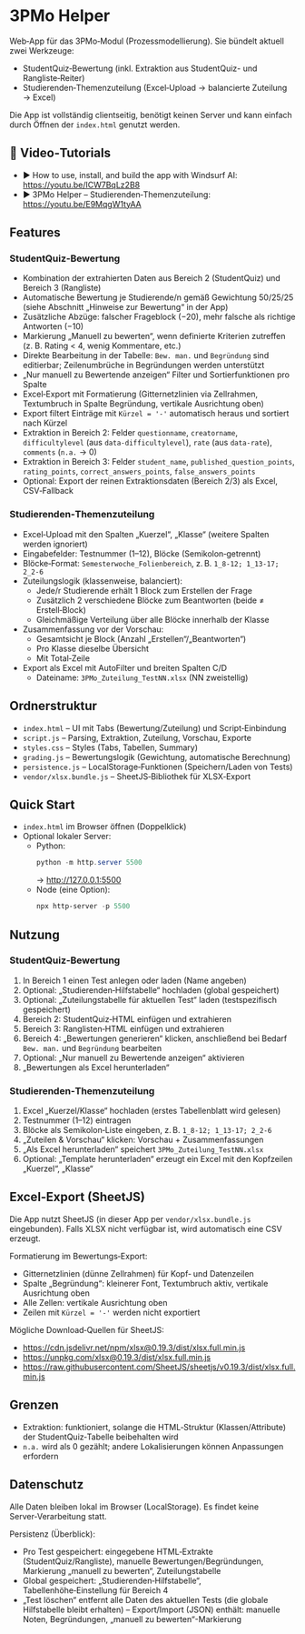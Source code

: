 # 3PMo Helper

Web‑App für das 3PMo‑Modul (Prozessmodellierung). Sie bündelt aktuell zwei Werkzeuge:

- StudentQuiz‑Bewertung (inkl. Extraktion aus StudentQuiz- und Rangliste‑Reiter)
- Studierenden‑Themenzuteilung (Excel‑Upload → balancierte Zuteilung → Excel)

Die App ist vollständig clientseitig, benötigt keinen Server und kann einfach durch Öffnen der `index.html` genutzt werden.

## 🎥 Video‑Tutorials
- ▶️ How to use, install, and build the app with Windsurf AI: https://youtu.be/ICW7BqLz2B8
- ▶️ 3PMo Helper – Studierenden‑Themenzuteilung: https://youtu.be/E9MqgW1tyAA

## Features

<!-- Ehemalige 'StudentQuiz‑Extraktor' Sektion entfernt; Extraktion ist Teil von 'StudentQuiz‑Bewertung'. -->

### StudentQuiz‑Bewertung
- Kombination der extrahierten Daten aus Bereich 2 (StudentQuiz) und Bereich 3 (Rangliste)
- Automatische Bewertung je Studierende/n gemäß Gewichtung 50/25/25 (siehe Abschnitt „Hinweise zur Bewertung“ in der App)
- Zusätzliche Abzüge: falscher Frageblock (−20), mehr falsche als richtige Antworten (−10)
- Markierung „Manuell zu bewerten“, wenn definierte Kriterien zutreffen (z. B. Rating < 4, wenig Kommentare, etc.)
- Direkte Bearbeitung in der Tabelle: `Bew. man.` und `Begründung` sind editierbar; Zeilenumbrüche in Begründungen werden unterstützt
- „Nur manuell zu Bewertende anzeigen“ Filter und Sortierfunktionen pro Spalte
- Excel‑Export mit Formatierung (Gitternetzlinien via Zellrahmen, Textumbruch in Spalte Begründung, vertikale Ausrichtung oben)
- Export filtert Einträge mit `Kürzel = '-'` automatisch heraus und sortiert nach Kürzel
- Extraktion in Bereich 2: Felder `questionname`, `creatorname`, `difficultylevel` (aus `data-difficultylevel`), `rate` (aus `data-rate`), `comments` (`n.a.` → 0)
- Extraktion in Bereich 3: Felder `student_name`, `published_question_points`, `rating_points`, `correct_answers_points`, `false_answers_points`
- Optional: Export der reinen Extraktionsdaten (Bereich 2/3) als Excel, CSV‑Fallback

### Studierenden‑Themenzuteilung
- Excel‑Upload mit den Spalten „Kuerzel“, „Klasse“ (weitere Spalten werden ignoriert)
- Eingabefelder: Testnummer (1–12), Blöcke (Semikolon‑getrennt)
- Blöcke‑Format: `Semesterwoche_Folienbereich`, z. B. `1_8-12; 1_13-17; 2_2-6`
- Zuteilungslogik (klassenweise, balanciert):
  - Jede/r Studierende erhält 1 Block zum Erstellen der Frage
  - Zusätzlich 2 verschiedene Blöcke zum Beantworten (beide ≠ Erstell‑Block)
  - Gleichmäßige Verteilung über alle Blöcke innerhalb der Klasse
- Zusammenfassung vor der Vorschau:
  - Gesamtsicht je Block (Anzahl „Erstellen“/„Beantworten“)
  - Pro Klasse dieselbe Übersicht
  - Mit Total‑Zeile
- Export als Excel mit AutoFilter und breiten Spalten C/D
  - Dateiname: `3PMo_Zuteilung_TestNN.xlsx` (NN zweistellig)

## Ordnerstruktur
- `index.html` – UI mit Tabs (Bewertung/Zuteilung) und Script‑Einbindung
- `script.js` – Parsing, Extraktion, Zuteilung, Vorschau, Exporte
- `styles.css` – Styles (Tabs, Tabellen, Summary)
- `grading.js` – Bewertungslogik (Gewichtung, automatische Berechnung)
- `persistence.js` – LocalStorage‑Funktionen (Speichern/Laden von Tests)
- `vendor/xlsx.bundle.js` – SheetJS‑Bibliothek für XLSX‑Export

## Quick Start
- `index.html` im Browser öffnen (Doppelklick)
- Optional lokaler Server:
  - Python:
    ```powershell
    python -m http.server 5500
    ```
    → http://127.0.0.1:5500
  - Node (eine Option):
    ```powershell
    npx http-server -p 5500
    ```

## Nutzung

<!-- Ehemalige 'StudentQuiz‑Extraktor' Nutzungssektion entfernt; die Extraktion erfolgt in den Bereichen 2 und 3 des Bewertungstabs. -->

### StudentQuiz‑Bewertung
1. In Bereich 1 einen Test anlegen oder laden (Name angeben)
2. Optional: „Studierenden‑Hilfstabelle“ hochladen (global gespeichert)
3. Optional: „Zuteilungstabelle für aktuellen Test“ laden (testspezifisch gespeichert)
4. Bereich 2: StudentQuiz‑HTML einfügen und extrahieren
5. Bereich 3: Ranglisten‑HTML einfügen und extrahieren
6. Bereich 4: „Bewertungen generieren“ klicken, anschließend bei Bedarf `Bew. man.` und `Begründung` bearbeiten
7. Optional: „Nur manuell zu Bewertende anzeigen“ aktivieren
8. „Bewertungen als Excel herunterladen“

### Studierenden‑Themenzuteilung
1. Excel „Kuerzel/Klasse“ hochladen (erstes Tabellenblatt wird gelesen)
2. Testnummer (1–12) eintragen
3. Blöcke als Semikolon‑Liste eingeben, z. B. `1_8-12; 1_13-17; 2_2-6`
4. „Zuteilen & Vorschau“ klicken: Vorschau + Zusammenfassungen
5. „Als Excel herunterladen“ speichert `3PMo_Zuteilung_TestNN.xlsx`
6. Optional: „Template herunterladen“ erzeugt ein Excel mit den Kopfzeilen „Kuerzel“, „Klasse“

## Excel‑Export (SheetJS)
Die App nutzt SheetJS (in dieser App per `vendor/xlsx.bundle.js` eingebunden). Falls XLSX nicht verfügbar ist, wird automatisch eine CSV erzeugt.

Formatierung im Bewertungs‑Export:
- Gitternetzlinien (dünne Zellrahmen) für Kopf‑ und Datenzeilen
- Spalte „Begründung“: kleinerer Font, Textumbruch aktiv, vertikale Ausrichtung oben
- Alle Zellen: vertikale Ausrichtung oben
- Zeilen mit `Kürzel = '-'` werden nicht exportiert

Mögliche Download‑Quellen für SheetJS:
- https://cdn.jsdelivr.net/npm/xlsx@0.19.3/dist/xlsx.full.min.js
- https://unpkg.com/xlsx@0.19.3/dist/xlsx.full.min.js
- https://raw.githubusercontent.com/SheetJS/sheetjs/v0.19.3/dist/xlsx.full.min.js

## Grenzen
- Extraktion: funktioniert, solange die HTML‑Struktur (Klassen/Attribute) der StudentQuiz‑Tabelle beibehalten wird
- `n.a.` wird als 0 gezählt; andere Lokalisierungen können Anpassungen erfordern

## Datenschutz
Alle Daten bleiben lokal im Browser (LocalStorage). Es findet keine Server‑Verarbeitung statt.

Persistenz (Überblick):
- Pro Test gespeichert: eingegebene HTML‑Extrakte (StudentQuiz/Rangliste), manuelle Bewertungen/Begründungen, Markierung „manuell zu bewerten“, Zuteilungstabelle
- Global gespeichert: „Studierenden‑Hilfstabelle“, Tabellenhöhe‑Einstellung für Bereich 4
- „Test löschen“ entfernt alle Daten des aktuellen Tests (die globale Hilfstabelle bleibt erhalten)
– Export/Import (JSON) enthält: manuelle Noten, Begründungen, „manuell zu bewerten“-Markierung
